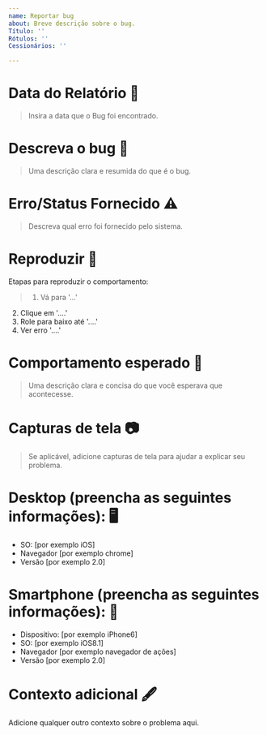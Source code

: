 ```yaml
---
name: Reportar bug
about: Breve descrição sobre o bug.
Título: ''
Rótulos: ''
Cessionários: ''

---
```


# **Data do Relatório** :calendar:
> Insira a data que o Bug foi encontrado.

# **Descreva o bug** :memo:
> Uma descrição clara e resumida do que é o bug.

# **Erro/Status Fornecido** :warning:
> Descreva qual erro foi fornecido pelo sistema.

# **Reproduzir** :repeat_one:
Etapas para reproduzir o comportamento:
> 1. Vá para '...'
2. Clique em '....'
3. Role para baixo até '....'
4. Ver erro '....'

# **Comportamento esperado** :thinking:
> Uma descrição clara e concisa do que você esperava que acontecesse.

# **Capturas de tela** :camera:
> Se aplicável, adicione capturas de tela para ajudar a explicar seu problema.

# **Desktop (preencha as seguintes informações):** :desktop_computer:
 - SO: [por exemplo iOS]
 - Navegador [por exemplo chrome]
 - Versão [por exemplo 2.0]

# **Smartphone (preencha as seguintes informações):** :iphone:
 - Dispositivo: [por exemplo iPhone6]
 - SO: [por exemplo iOS8.1]
 - Navegador [por exemplo navegador de ações]
 - Versão [por exemplo 2.0]

# **Contexto adicional** :fountain_pen:
Adicione qualquer outro contexto sobre o problema aqui.
